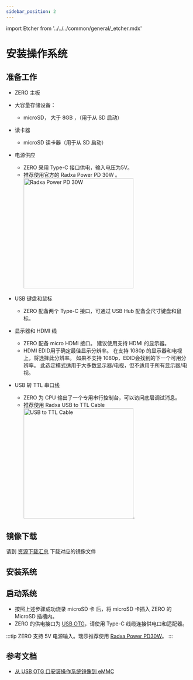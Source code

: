 ```yaml
---
sidebar_position: 2
---
```


import Etcher from '../../../common/general/\_etcher.mdx'

# 安装操作系统

## 准备工作

- ZERO 主板

- 大容量存储设备：

  - microSD， 大于 8GB ，（用于从 SD 启动）

- 读卡器

  - microSD 读卡器（用于从 SD 启动）

- 电源供应

  - ZERO 采用 Type-C 接口供电，输入电压为5V。
  - 推荐使用官方的 Radxa Power PD 30W 。<img src="/img/accessories/pd-30w.webp" alt="Radxa Power PD 30W" width="300" />

- USB 键盘和鼠标

  - ZERO 配备两个 Type-C 接口，可通过 USB Hub 配备全尺寸键盘和鼠标。

- 显示器和 HDMI 线

  - ZERO 配备 micro HDMI 接口。 建议使用支持 HDMI 的显示器。
  - HDMI EDID用于确定最佳显示分辨率。 在支持 1080p 的显示器和电视上，将选择此分辨率。 如果不支持 1080p，EDID会找到的下一个可用分辨率。 此选定模式适用于大多数显示器/电视，但不适用于所有显示器/电视。

- USB 转 TTL 串口线

  - ZERO 为 CPU 输出了一个专用串行控制台，可以访问底层调试消息。
  - 推荐使用 Radxa USB to TTL Cable <img src="/img/accessories/usb-ttl.webp" alt="USB to TTL Cable" width="300" />.

## 镜像下载

请到 [资源下载汇总](./download) 下载对应的镜像文件

## 安装系统

<Etcher model="zero" />

## 启动系统

- 按照上述步骤成功烧录 microSD 卡 后，将 microSD 卡插入 ZERO 的 MicroSD 插槽内。
- ZERO 的供电接口为 [USB OTG](../hardware-design/hardware-interface)，请使用 Type-C 线缆连接供电口和适配器。

:::tip
ZERO 支持 5V 电源输入。瑞莎推荐使用 [Radxa Power PD30W](../accessories/pd-30w)。
:::

## 参考文档

- [从 USB OTG 口安装操作系统镜像到 eMMC](../low-level-dev/install-os-on-emmc)
